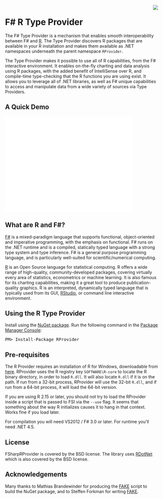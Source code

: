 <img src="https://www.bluemountaincapital.com/media/logo.gif" style="float:right" />

F# R Type Provider
=======

The F# Type Provider is a mechanism that enables smooth interoperability
between F# and [R](http://www.r-project.org/). 
The Type Provider discovers R packages that are available 
in your R installation and makes them available as .NET namespaces 
underneath the parent namespace `RProvider`. 

The Type Provider makes it possible to use 
all of R capabilities, from the F# interactive environment. 
It enables on-the-fly charting and data analysis using R packages, 
with the added benefit of IntelliSense over R, 
and compile-time type-checking that the R functions you are using exist. 
It allows you to leverage all of .NET libraries,
as well as F# unique capabilities to access and manipulate data 
from a wide variety of sources via Type Providers.

## A Quick Demo

<iframe width="420" height="315" src="//www.youtube.com/embed/_BOST3W88-Y" frameborder="0" allowfullscreen></iframe>

## What are R and F#?

[F#](http://msdn.microsoft.com/en-us/vstudio/hh388569) is a mixed-paradigm language 
that supports functional, object-oriented and imperative programming, 
with the emphasis on functional. F# runs on the .NET runtime and is a compiled, 
statically typed language with a strong type system and type inference. 
F# is a general purpose programming language, 
and is particularly well-suited for scientific/numerical computing.

[R](http://www.r-project.org/) is an Open Source language for statistical computing. 
R offers a wide range of high-quality, community-developed packages, 
covering virtually every area of statistics, econometrics or machine learning. 
It is also famous for its charting capabilities, making it a great tool 
to produce publication-quality graphics. 
R is an interpreted, dynamically typed language that is typically used 
from its GUI, [RStudio](http://www.rstudio.com/), or command line interactive environment.

## Using the R Type Provider

<div class="row">
  <div class="span1"></div>
  <div class="span6">
    <div class="well well-small" id="nuget">
      Install using the <a href="https://nuget.org/packages/RProvider/">NuGet package</a>.
      Run the following command in the <a href="http://docs.nuget.org/docs/start-here/using-the-package-manager-console">Package Manager Console</a>:
      <pre>PM> Install-Package RProvider</pre>
    </div>
  </div>
  <div class="span1"></div>
</div>

## Pre-requisites

The R Provider requires an installation of R for Windows, downloadable from 
[here](http://cran.cnr.berkeley.edu/bin/windows/base/).  RProvider uses the R registry key 
`SOFTWARE\R-core` to locate the R binary directory, in order to load `R.dll`.  It will also 
locate `R.dll` if it is on the path.  If run from a 32-bit process, RProvider will use 
the 32-bit `R.dll`, and if run from a 64-bit process, it will load the 64-bit version.

If you are using R 2.15 or later, you should not try to load the RProvider inside a script 
that is passed to FSI via the `--use` flag.  It seems that something about the way R 
initializes causes it to hang in that context.  Works fine if you load later.

For compilation you will need VS2012 / F# 3.0 or later.  For runtime you'll need .NET 4.5.

License
-------

FSharpRProvider is covered by the BSD license. The library uses 
[RDotNet](http://rdotnet.codeplex.com/) which is also covered by the BSD license.

Acknowledgements
----------------

Many thanks to Mathias Brandewinder for producing the [FAKE](https://github.com/fsharp/FAKE) script 
to build the NuGet package, and to Steffen Forkman for writing [FAKE](https://github.com/fsharp/FAKE).










